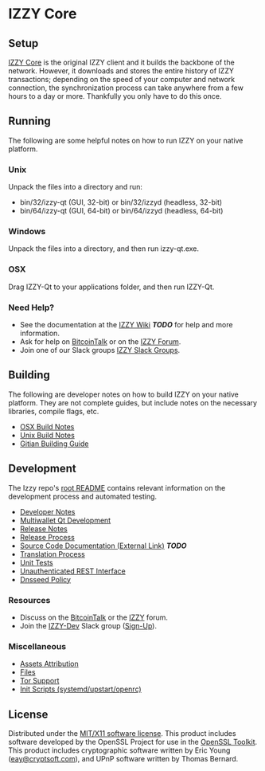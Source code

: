 IZZY Core
=====================

Setup
---------------------
[IZZY Core](http://izzyproject.org/wallet) is the original IZZY client and it builds the backbone of the network. However, it downloads and stores the entire history of IZZY transactions; depending on the speed of your computer and network connection, the synchronization process can take anywhere from a few hours to a day or more. Thankfully you only have to do this once.

Running
---------------------
The following are some helpful notes on how to run IZZY on your native platform.

### Unix

Unpack the files into a directory and run:

- bin/32/izzy-qt (GUI, 32-bit) or bin/32/izzyd (headless, 32-bit)
- bin/64/izzy-qt (GUI, 64-bit) or bin/64/izzyd (headless, 64-bit)

### Windows

Unpack the files into a directory, and then run izzy-qt.exe.

### OSX

Drag IZZY-Qt to your applications folder, and then run IZZY-Qt.

### Need Help?

* See the documentation at the [IZZY Wiki](https://en.bitcoin.it/wiki/Main_Page) ***TODO***
for help and more information.
* Ask for help on [BitcoinTalk](https://bitcointalk.org/index.php?topic=1262920.0) or on the [IZZY Forum](http://forum.izzyproject.org/).
* Join one of our Slack groups [IZZY Slack Groups](https://izzyproject.org/slack-logins/).

Building
---------------------
The following are developer notes on how to build IZZY on your native platform. They are not complete guides, but include notes on the necessary libraries, compile flags, etc.

- [OSX Build Notes](build-osx.md)
- [Unix Build Notes](build-unix.md)
- [Gitian Building Guide](gitian-building.md)

Development
---------------------
The Izzy repo's [root README](https://github.com/izzy-developer/izzy/blob/master/README.md) contains relevant information on the development process and automated testing.

- [Developer Notes](developer-notes.md)
- [Multiwallet Qt Development](multiwallet-qt.md)
- [Release Notes](release-notes.md)
- [Release Process](release-process.md)
- [Source Code Documentation (External Link)](https://dev.visucore.com/bitcoin/doxygen/) ***TODO***
- [Translation Process](translation_process.md)
- [Unit Tests](unit-tests.md)
- [Unauthenticated REST Interface](REST-interface.md)
- [Dnsseed Policy](dnsseed-policy.md)

### Resources

* Discuss on the [BitcoinTalk](https://bitcointalk.org/index.php?topic=1262920.0) or the [IZZY](http://forum.izzyproject.org/) forum.
* Join the [IZZY-Dev](https://izzy-dev.slack.com/) Slack group ([Sign-Up](https://izzy-dev.herokuapp.com/)).

### Miscellaneous
- [Assets Attribution](assets-attribution.md)
- [Files](files.md)
- [Tor Support](tor.md)
- [Init Scripts (systemd/upstart/openrc)](init.md)

License
---------------------
Distributed under the [MIT/X11 software license](http://www.opensource.org/licenses/mit-license.php).
This product includes software developed by the OpenSSL Project for use in the [OpenSSL Toolkit](https://www.openssl.org/). This product includes
cryptographic software written by Eric Young ([eay@cryptsoft.com](mailto:eay@cryptsoft.com)), and UPnP software written by Thomas Bernard.
